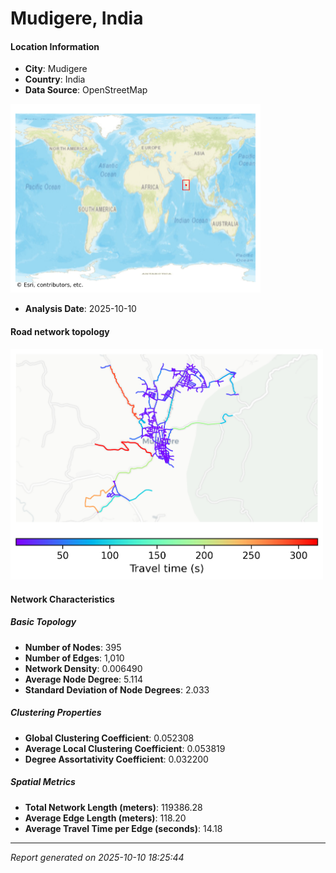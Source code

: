 # Mudigere, India

#### Location Information

- **City**: Mudigere
- **Country**: India
- **Data Source**: OpenStreetMap
<img src="Mudigere_location.png" alt="Mudigere Location Map" width="400" />

- **Analysis Date**: 2025-10-10

#### Road network topology

<img src="Mudigere_network_map.png" alt="Mudigere Road Network Map" width="500"/>

#### Network Characteristics

##### Basic Topology

- **Number of Nodes**: 395
- **Number of Edges**: 1,010
- **Network Density**: 0.006490
- **Average Node Degree**: 5.114
- **Standard Deviation of Node Degrees**: 2.033

##### Clustering Properties

- **Global Clustering Coefficient**: 0.052308
- **Average Local Clustering Coefficient**: 0.053819
- **Degree Assortativity Coefficient**: 0.032200

##### Spatial Metrics

- **Total Network Length (meters)**: 119386.28
- **Average Edge Length (meters)**: 118.20
- **Average Travel Time per Edge (seconds)**: 14.18

---
*Report generated on 2025-10-10 18:25:44*
